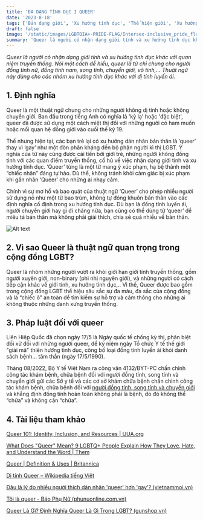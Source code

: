 ```yaml
---
title: 'ĐA DẠNG TÍNH DỤC I QUEER'
date: '2023-8-18'
tags: ['Bản dạng giới', 'Xu hướng tính dục', 'Thể hiện giới', 'Xu hướng tính dục']
draft: false
image: '/static/images/LGBTQIA+-PRIDE-FLAG/Intersex-inclusive_pride_flag.png'
summary: 'Queer là người có nhận dạng giới tính và xu hướng tình dục khác với quan niệm truyền thống...'
---
```


*Queer là người có nhận dạng giới tính và xu hướng tình dục khác với quan niệm truyền thống. Nói một cách dễ hiểu, queer là từ chỉ chung cho người đồng tính nữ, đồng tính nam, song tính, chuyển giới, vô tính,... Thuật ngữ này dùng cho các nhóm xu hướng tính dục khác với dị tính luyến ái.*

## **1. Định nghĩa**

Queer là một thuật ngữ chung cho những người không dị tính hoặc không chuyển giới. Ban đầu trong tiếng Anh có nghĩa là 'kỳ lạ' hoặc 'đặc biệt', queer đã được sử dụng một cách miệt thị đối với những người có ham muốn hoặc mối quan hệ đồng giới vào cuối thế kỷ 19.

Thế nhưng hiện tại, các bạn trẻ lại có xu hướng dán nhãn bản thân là ‘queer’ thay vì ‘gay’ như một đòn phản kháng đến bộ phận người kì thị LGBT. Ý nghĩa của từ này cũng được cải tiến bởi giới trẻ, những người không đồng tình với các quan điểm truyền thống, cổ hủ về việc nhận dạng giới tính và xu hướng tính dục. ‘Queer’ từng là một từ mang ý xúc phạm, hạ bệ thành một “chiếc nhãn” đáng tự hào. Dù thế, không tránh khỏi cảm giác bị xúc phạm khi gắn nhãn ‘Queer’ cho những ai nhạy cảm.

Chính vì sự mơ hồ và bao quát của thuật ngữ ‘Queer’ cho phép nhiều người sử dụng nó như một từ bao trùm, không tự đóng khuôn bản thân vào các định nghĩa cố định trong xu hướng tính dục. Dù bạn là đồng tính luyến ái, người chuyển giới hay gì đi chăng nữa, bạn cũng có thể dùng từ ‘queer’ để miêu tả bản thân mà không phải giải thích, chia sẻ quá nhiều về bản thân.

![Alt text](/static/images/LGBTQIA+-PRIDE-FLAG/Intersex-inclusive_pride_flag.png 'Cờ tự hào của cộng đồng LGBTQIA+')

## **2. Vì sao Queer là thuật ngữ quan trọng trong cộng đồng LGBT?**

Queer là nhóm những người vượt ra khỏi giới hạn giới tính truyền thống, gồm người xuyên giới, non-binary (phi nhị nguyên giới), và những người có cách tiếp cận khác về giới tính, xu hướng tính dục,.. Vì thế, Queer được bao gồm trong cộng đồng LGBT thể hiệu sâu sắc sự đa màu, đa sắc của cộng đồng và là “chiếc ô” an toàn để tìm kiếm sự hỗ trợ và cảm thông cho những ai không thuộc những danh xưng truyền thống.

## **3. Pháp luật đối với queer**

Liên Hiệp Quốc đã chọn ngày 17/5 là Ngày quốc tế chống kỳ thị, phân biệt đối xử đối với những người queer, để kỷ niệm ngày Tổ chức Y tế thế giới "giải mã" thiên hướng tình dục, công bố loại đồng tính luyến ái khỏi danh sách bệnh… tâm thần (ngày 17/5/1990).

Tháng 08/2022, Bộ Y tế Việt Nam ra công văn 4132/BYT-PC chấn chỉnh công tác khám bệnh, chữa bệnh đối với người đồng tính, song tính và chuyển giới gửi các Sở y tế và các cơ sở khám chữa bệnh chấn chỉnh công tác khám bệnh, chữa bệnh đối với [người đồng tính, song tính và chuyển giới](https://thanhnien.vn/dong-tinh-khong-phai-la-benh-khong-can-chua-post1486241.html) và khẳng định đồng tính hoàn toàn không phải là bệnh, do đó không thể “chữa” và không cần “chữa”.

## **4. Tài liệu tham khảo**

[Queer 101: Identity, Inclusion, and Resources | UUA.org](https://www.uua.org/lgbtq/identity/queer)

[What Does "Queer" Mean? 9 LGBTQ+ People Explain How They Love, Hate, and Understand the Word | Them](https://www.them.us/story/what-does-queer-mean)

[Queer | Definition & Uses | Britannica](https://www.britannica.com/topic/queer-sexual-politics)

[Dị tính Queer – Wikipedia tiếng Việt](https://vi.wikipedia.org/wiki/D%E1%BB%8B_t%C3%ADnh_Queer#:~:text=%27Queer%27%20l%C3%A0%20m%E1%BB%99t%20thu%E1%BA%ADt%20ng%E1%BB%AF,v%C3%A0%20kh%C3%A1c%20v%E1%BB%9Bi%20b%C3%ACnh%20th%C6%B0%E1%BB%9Dng.)

[Đâu là lý do nhiều người thích dán nhãn 'queer' hơn 'gay'? (vietnammoi.vn)](https://vietnammoi.vn/dau-la-ly-do-nhieu-nguoi-thich-dan-nhan-queer-hon-gay-44246.htm)

[Tôi là queer - Báo Phụ Nữ (phunuonline.com.vn)](https://www.phunuonline.com.vn/toi-la-queer-a105774.html)

[Queer Là Gì? Định Nghĩa Queer Là Gì Trong LGBT? (gunshop.vn)](https://gunshop.vn/blogs/chia-se-tu-van/queer-la-gi)